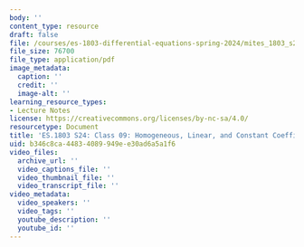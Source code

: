 ```yaml
---
body: ''
content_type: resource
draft: false
file: /courses/es-1803-differential-equations-spring-2024/mites_1803_s24_day9-notes.pdf
file_size: 76700
file_type: application/pdf
image_metadata:
  caption: ''
  credit: ''
  image-alt: ''
learning_resource_types:
- Lecture Notes
license: https://creativecommons.org/licenses/by-nc-sa/4.0/
resourcetype: Document
title: 'ES.1803 S24: Class 09: Homogeneous, Linear, and Constant Coefficient DEs'
uid: b346c8ca-4483-4089-949e-e30ad6a5a1f6
video_files:
  archive_url: ''
  video_captions_file: ''
  video_thumbnail_file: ''
  video_transcript_file: ''
video_metadata:
  video_speakers: ''
  video_tags: ''
  youtube_description: ''
  youtube_id: ''
---
```

